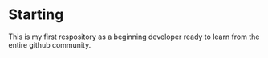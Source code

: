 # Starting
This is my first respository as a beginning developer ready to learn from the entire github community.
